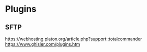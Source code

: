 # Plugins

## SFTP

https://webhosting.platon.org/article.php?support::totalcommander
https://www.ghisler.com/plugins.htm
